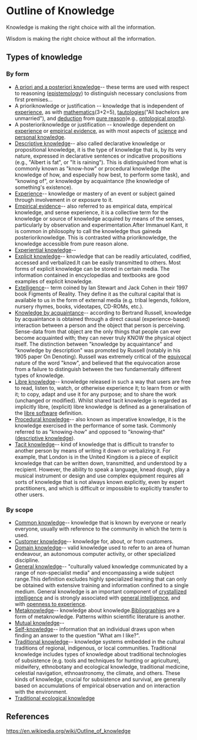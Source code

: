 # Outline of Knowledge

Knowledge is making the right choice with all the information.

Wisdom is making the right choice without all the information.

## Types of knowledge

### By form

- [A priori and a posteriori knowledge](https://en.wikipedia.org/wiki/A_priori_and_a_posteriori)-- these terms are used with respect to reasoning ([epistemology](https://en.wikipedia.org/wiki/Epistemology)) to distinguish necessary conclusions from first premises...
- A prioriknowledge or justification -- knowledge that is independent of [experience](https://en.wikipedia.org/wiki/Experience), as with [mathematics](https://en.wikipedia.org/wiki/Mathematics)(3+2=5), [tautologies](https://en.wikipedia.org/wiki/Tautology_(grammar))("All bachelors are unmarried"), and [deduction](https://en.wikipedia.org/wiki/Deductive_reasoning) from [pure reason](https://en.wikipedia.org/wiki/Pure_reason)(e.g., [ontological proofs](https://en.wikipedia.org/wiki/Ontological_argument)).
- A posterioriknowledge or justification -- knowledge dependent on [experience](https://en.wikipedia.org/wiki/Experience) or [empirical evidence](https://en.wikipedia.org/wiki/Empirical_evidence), as with most aspects of [science](https://en.wikipedia.org/wiki/Science) and [personal knowledge](https://en.wikipedia.org/wiki/Anecdotal_evidence).
- [Descriptive knowledge](https://en.wikipedia.org/wiki/Descriptive_knowledge)-- also called declarative knowledge or propositional knowledge, it is the type of knowledge that is, by its very nature, expressed in declarative sentences or indicative propositions (e.g., "Albert is fat", or "It is raining"). This is distinguished from what is commonly known as "know-how" or procedural knowledge (the knowledge of how, and especially how best, to perform some task), and "knowing of", or knowledge by acquaintance (the knowledge of something's existence).
- [Experience](https://en.wikipedia.org/wiki/Experience)-- knowledge or mastery of an event or subject gained through involvement in or exposure to it.
- [Empirical evidence](https://en.wikipedia.org/wiki/Empirical_evidence)-- also referred to as empirical data, empirical knowledge, and sense experience, it is a collective term for the knowledge or source of knowledge acquired by means of the senses, particularly by observation and experimentation.After Immanuel Kant, it is common in philosophy to call the knowledge thus gaineda posterioriknowledge. This is contrasted witha prioriknowledge, the knowledge accessible from pure reason alone.
- [Experiential knowledge](https://en.wikipedia.org/wiki/Experiential_knowledge)--
- [Explicit knowledge](https://en.wikipedia.org/wiki/Explicit_knowledge)-- knowledge that can be readily articulated, codified, accessed and verbalized.It can be easily transmitted to others. Most forms of explicit knowledge can be stored in certain media. The information contained in encyclopedias and textbooks are good examples of explicit knowledge.
- [Extelligence](https://en.wikipedia.org/wiki/Extelligence)-- term coined by Ian Stewart and Jack Cohen in their 1997 book Figments of Reality. They define it as the cultural capital that is available to us in the form of external media (e.g. tribal legends, folklore, nursery rhymes, books, videotapes, CD-ROMs, etc.).
- [Knowledge by acquaintance](https://en.wikipedia.org/wiki/Knowledge_by_acquaintance)-- according to Bertrand Russell, knowledge by acquaintance is obtained through a direct causal (experience-based) interaction between a person and the object that person is perceiving. Sense-data from that object are the only things that people can ever become acquainted with; they can never truly KNOW the physical object itself. The distinction between "knowledge by acquaintance" and "knowledge by description" was promoted by Russell (notably in his 1905 paper On Denoting). Russell was extremely critical of the [equivocal](https://en.wikipedia.org/wiki/Equivocal) nature of the word "know", and believed that the equivocation arose from a failure to distinguish between the two fundamentally different types of knowledge.
- [Libre knowledge](https://en.wikipedia.org/wiki/Libre_knowledge)-- knowledge released in such a way that users are free to read, listen to, watch, or otherwise experience it; to learn from or with it; to copy, adapt and use it for any purpose; and to share the work (unchanged or modified). Whilst shared tacit knowledge is regarded as implicitly libre, (explicit) libre knowledge is defined as a generalisation of the [libre software](https://en.wikipedia.org/wiki/Libre_software) definition.
- [Procedural knowledge](https://en.wikipedia.org/wiki/Procedural_knowledge)-- also known as imperative knowledge, it is the knowledge exercised in the performance of some task. Commonly referred to as "knowing-how" and opposed to "knowing-that" ([descriptive knowledge](https://en.wikipedia.org/wiki/Descriptive_knowledge)).
- [Tacit knowledge](https://en.wikipedia.org/wiki/Tacit_knowledge)-- kind of knowledge that is difficult to transfer to another person by means of writing it down or verbalizing it. For example, that London is in the United Kingdom is a piece of explicit knowledge that can be written down, transmitted, and understood by a recipient. However, the ability to speak a language, knead dough, play a musical instrument or design and use complex equipment requires all sorts of knowledge that is not always known explicitly, even by expert practitioners, and which is difficult or impossible to explicitly transfer to other users.

### By scope

- [Common knowledge](https://en.wikipedia.org/wiki/Common_knowledge)-- knowledge that is known by everyone or nearly everyone, usually with reference to the community in which the term is used.
- [Customer knowledge](https://en.wikipedia.org/wiki/Customer_knowledge)-- knowledge for, about, or from customers.
- [Domain knowledge](https://en.wikipedia.org/wiki/Domain_knowledge)-- valid knowledge used to refer to an area of human endeavour, an autonomous computer activity, or other specialized discipline.
- [General knowledge](https://en.wikipedia.org/wiki/General_knowledge)-- "culturally valued knowledge communicated by a range of non-specialist media" and encompassing a wide subject range.This definition excludes highly specialized learning that can only be obtained with extensive training and information confined to a single medium. General knowledge is an important component of [crystallized intelligence](https://en.wikipedia.org/wiki/Crystallized_intelligence) and is strongly associated with [general intelligence](https://en.wikipedia.org/wiki/G_factor_(psychometrics)), and with [openness to experience](https://en.wikipedia.org/wiki/Openness_to_experience).
- [Metaknowledge](https://en.wikipedia.org/wiki/Metaknowledge)-- knowledge about knowledge.[Bibliographies](https://en.wikipedia.org/wiki/Bibliography) are a form of metaknowledge. Patterns within scientific literature is another.
- [Mutual knowledge](https://en.wikipedia.org/wiki/Mutual_knowledge)--
- [Self-knowledge](https://en.wikipedia.org/wiki/Self-knowledge_(psychology))-- information that an individual draws upon when finding an answer to the question "What am I like?".
- [Traditional knowledge](https://en.wikipedia.org/wiki/Traditional_knowledge)-- knowledge systems embedded in the cultural traditions of regional, indigenous, or local communities. Traditional knowledge includes types of knowledge about traditional technologies of subsistence (e.g. tools and techniques for hunting or agriculture), midwifery, ethnobotany and ecological knowledge, traditional medicine, celestial navigation, ethnoastronomy, the climate, and others. These kinds of knowledge, crucial for subsistence and survival, are generally based on accumulations of empirical observation and on interaction with the environment.
- [Traditional ecological knowledge](https://en.wikipedia.org/wiki/Traditional_ecological_knowledge)

## References

<https://en.wikipedia.org/wiki/Outline_of_knowledge>
